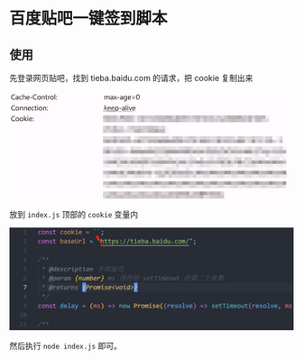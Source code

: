# 百度贴吧一键签到脚本

## 使用

先登录网页贴吧，找到 tieba.baidu.com 的请求，把 cookie 复制出来

![](./assets/get-cookie.png)

放到 `index.js` 顶部的 `cookie` 变量内

![](./assets/write-cookie.png)

然后执行 `node index.js` 即可。


